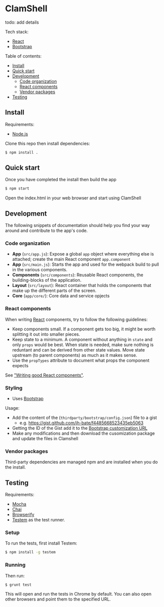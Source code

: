 # ClamShell

todo: add details

Tech stack:

- [React](http://facebook.github.io/react)
- [Bootstrap](http://getbootstrap.com/)

Table of contents:

- [Install](#install)
- [Quick start](#quick-start)
- [Development](#development)
    - [Code organization](#code-organization)
    - [React components](#react-components)
    - [Vendor packages](#vendor-packages)
- [Testing](#testing)

## Install

Requirements:

- [Node.js](http://nodejs.org/)

Clone this repo then install dependencies:

```bash
$ npm install .
```

## Quick start

Once you have completed the install then build the app

```bash
$ npm start
```

Open the index.html in your web browser and start using ClamShell


## Development

The following snippets of documentation should help you find your way around and contribute to the app's code.

### Code organization

- **App** (`src/app.js`): Expose a global `app` object where everything else is attached; create the main React component `app.component`
- **App** (`src/main.js`): Starts the app and used for the webpack build to pull in the various components.
- **Components** (`src/components`): Reusable React components, the building-blocks of the application.
- **Layout** (`src/layout`): React container that holds the components that make up the different parts of the screen.
- **Core** (`app/core/`): Core data and service opjects

### React components

When writing [React](http://facebook.github.io/react) components, try to follow the following guidelines:

- Keep components small. If a component gets too big, it might be worth splitting it out into smaller pieces.
- Keep state to a minimum. A component without anything in `state` and only `props` would be best. When state is needed, make sure nothing is reduntant and can be derived from other state values. Move state upstream (to parent components) as much as it makes sense.
- Use the `propTypes` attribute to document what props the component expects

See ["Writing good React components"](http://blog.whn.se/post/69621609605/writing-good-react-components).


### Styling

- Uses [Bootstrap](www.getbootstrap.com)

Usage:

- Add the content of the (`thirdparty/bootstrap/config.json`) file to a gist
  - e.g. https://gist.github.com/jh-bate/f4485668523435eb5063
- Getting the ID of the Gist add it to the [Bootstrap customization URL](http://getbootstrap.com/customize/?id=)
- Make any modifications and then download the cusomization package and update the files in Clamshell

### Vendor packages

Third-party dependencies are managed npm and are installed when you do the install.

## Testing

Requirements:

- [Mocha](http://visionmedia.github.io/mocha/)
- [Chai](http://chaijs.com/)
- [Browserify](http://browserify.org/)
- [Testem](https://github.com/airportyh/testem) as the test runner.

### Setup

To run the tests, first install Testem:

```bash
$ npm install -g testem
```

### Running

Then run:

```
$ grunt test
```

This will open and run the tests in Chrome by default. You can also open other browsers and point them to the specified URL.
